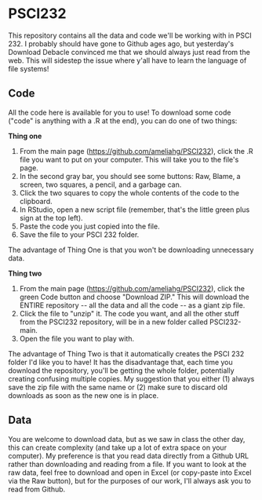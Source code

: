 # PSCI232 #
This repository contains all the data and code we'll be working with in PSCI 232. I probably should have gone to Github ages ago, but yesterday's Download Debacle convinced me that we should always just read from the web. This will sidestep the issue where y'all have to learn the language of file systems!

## Code ##
All the code here is available for you to use! To download some code ("code" is anything with a .R at the end), you can do one of two things:

**Thing one**
1. From the main page (https://github.com/ameliahg/PSCI232), click the .R file you want to put on your computer. This will take you to the file's page.
2. In the second gray bar, you should see some buttons: Raw, Blame, a screen, two squares, a pencil, and a garbage can.
3. Click the two squares to copy the whole contents of the code to the clipboard.
4. In RStudio, open a new script file (remember, that's the little green plus sign at the top left).
5. Paste the code you just copied into the file.
6. Save the file to your PSCI 232 folder.

The advantage of Thing One is that you won't be downloading unnecessary data.

**Thing two**
1. From the main page (https://github.com/ameliahg/PSCI232), click the green Code button and choose "Download ZIP." This will download the ENTIRE repository -- all the data and all the code -- as a giant zip file.
2. Click the file to "unzip" it. The code you want, and all the other stuff from the PSCI232 repository, will be in a new folder called PSCI232-main.
3. Open the file you want to play with.

The advantage of Thing Two is that it automatically creates the PSCI 232 folder I'd like you to have! It has the disadvantage that, each time you download the repository, you'll be getting the whole folder, potentially creating confusing multiple copies. My suggestion that you either (1) always save the zip file with the same name or (2) make sure to discard old downloads as soon as the new one is in place.

## Data ##
You are welcome to download data, but as we saw in class the other day, this can create complexity (and take up a lot of extra space on your computer). My preference is that you read data directly from a Github URL rather than downloading and reading from a file. If you want to look at the raw data, feel free to download and open in Excel (or copy-paste into Excel via the Raw button), but for the purposes of our work, I'll always ask you to read from Github.
